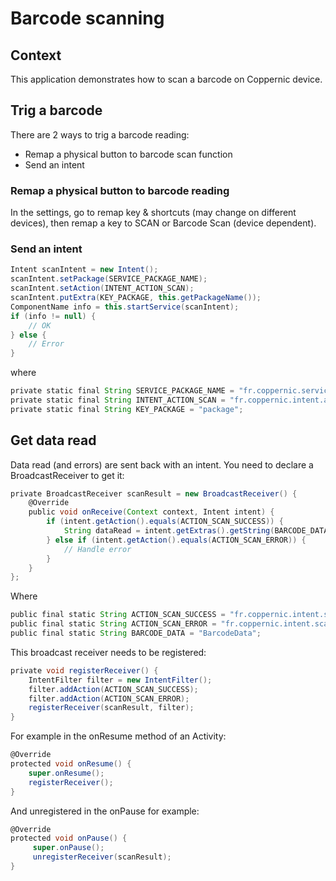 Barcode scanning
===============
Context 
-----------
This application demonstrates how to scan a barcode on Coppernic device.

Trig a barcode
-------------------

There are 2 ways to trig a barcode reading:
- Remap a physical button to barcode scan function
- Send an intent

### Remap a physical button to barcode reading

In the settings, go to remap key & shortcuts (may change on different devices), then remap a key to SCAN or Barcode Scan (device dependent).

### Send an intent

```groovy
Intent scanIntent = new Intent();
scanIntent.setPackage(SERVICE_PACKAGE_NAME);
scanIntent.setAction(INTENT_ACTION_SCAN);
scanIntent.putExtra(KEY_PACKAGE, this.getPackageName());
ComponentName info = this.startService(scanIntent);
if (info != null) {
    // OK
} else {
    // Error
}
```

where

```groovy
private static final String SERVICE_PACKAGE_NAME = "fr.coppernic.service.cfive"; //cfive for C-five, ceight for C-eight cone for C-One
private static final String INTENT_ACTION_SCAN = "fr.coppernic.intent.action.SCAN";
private static final String KEY_PACKAGE = "package";
```

Get data read
------------------
Data read (and errors) are sent back with an intent. You need to declare a BroadcastReceiver to get it:

```groovy
private BroadcastReceiver scanResult = new BroadcastReceiver() {
    @Override
    public void onReceive(Context context, Intent intent) {
        if (intent.getAction().equals(ACTION_SCAN_SUCCESS)) {
            String dataRead = intent.getExtras().getString(BARCODE_DATA);
        } else if (intent.getAction().equals(ACTION_SCAN_ERROR)) {
            // Handle error
        }
    }
};
```

Where

```groovy
public final static String ACTION_SCAN_SUCCESS = "fr.coppernic.intent.scansuccess";
public final static String ACTION_SCAN_ERROR = "fr.coppernic.intent.scanfailed";
public final static String BARCODE_DATA = "BarcodeData";
```

This broadcast receiver needs to be registered:

```groovy
private void registerReceiver() {
    IntentFilter filter = new IntentFilter();
    filter.addAction(ACTION_SCAN_SUCCESS);
    filter.addAction(ACTION_SCAN_ERROR);
    registerReceiver(scanResult, filter);
}
```
For example in the onResume method of an Activity:

```groovy
@Override
protected void onResume() {
    super.onResume();
    registerReceiver();
}
```

And unregistered in the onPause for example:

```groovy
@Override
protected void onPause() {
     super.onPause();
     unregisterReceiver(scanResult);
}
```


